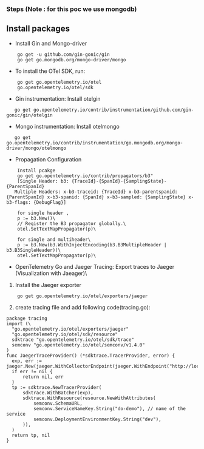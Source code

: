 ### Steps (Note : for this poc we use mongodb)
## Install packages 
- Install Gin and Mongo-driver 
``` 
    go get -u github.com/gin-gonic/gin 
    go get go.mongodb.org/mongo-driver/mongo
```
- To install the OTel SDK, run:
``` 
    go get go.opentelemetry.io/otel 
    go.opentelemetry.io/otel/sdk 
``` 
- Gin instrumentation: Install otelgin 
``` 
   go get go.opentelemetry.io/contrib/instrumentation/github.com/gin-gonic/gin/otelgin
``` 
- Mongo instrumentation: Install otelmongo  
``` 
   go get go.opentelemetry.io/contrib/instrumentation/go.mongodb.org/mongo-driver/mongo/otelmongo
``` 
- Propagation Configuration
  
``` 
    Install pcakge 
    go get go.opentelemetry.io/contrib/propagators/b3"
    [Single Header: b3: {TraceId}-{SpanId}-{SamplingState}-{ParentSpanId}
   Multiple Headers: x-b3-traceid: {TraceId} x-b3-parentspanid: {ParentSpanId} x-b3-spanid: {SpanId} x-b3-sampled: {SamplingState} x-b3-flags: {DebugFlag}]

    for single header ,
    p := b3.New()\
	// Register the B3 propagator globally.\
	otel.SetTextMapPropagator(p)\

    for single and multiheader\
    p := b3.New(b3.WithInjectEncoding(b3.B3MultipleHeader | b3.B3SingleHeader))\
	otel.SetTextMapPropagator(p)\
``` 
- OpenTelemetry Go and Jaeger Tracing: Export traces to Jaeger (Visualization with Jaeager)\
1) Install the Jaeger exporter 
``` 
    go get go.opentelemetry.io/otel/exporters/jaeger
``` 
2) create tracing file and add following code(tracing.go): 
``` 
package tracing
import (\
  "go.opentelemetry.io/otel/exporters/jaeger"
  "go.opentelemetry.io/otel/sdk/resource"
  sdktrace "go.opentelemetry.io/otel/sdk/trace"
  semconv "go.opentelemetry.io/otel/semconv/v1.4.0"
)
func JaegerTraceProvider() (*sdktrace.TracerProvider, error) {
  exp, err := jaeger.New(jaeger.WithCollectorEndpoint(jaeger.WithEndpoint("http://localhost:14268/api/traces")))
  if err != nil {
      return nil, err
  }
  tp := sdktrace.NewTracerProvider(
      sdktrace.WithBatcher(exp),
      sdktrace.WithResource(resource.NewWithAttributes(
          semconv.SchemaURL,
          semconv.ServiceNameKey.String("do-demo"), // name of the service 
          semconv.DeploymentEnvironmentKey.String("dev"),
      )),
  )
  return tp, nil
}
``` 



